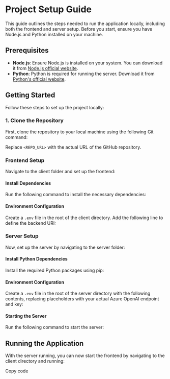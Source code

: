 # Project Setup Guide

This guide outlines the steps needed to run the application locally, including both the frontend and server setup. Before you start, ensure you have Node.js and Python installed on your machine.

## Prerequisites

- **Node.js**: Ensure Node.js is installed on your system. You can download it from [Node.js official website](https://nodejs.org/).
- **Python**: Python is required for running the server. Download it from [Python's official website](https://python.org/).

## Getting Started

Follow these steps to set up the project locally:

### 1. Clone the Repository

First, clone the repository to your local machine using the following Git command:


Replace `<REPO_URL>` with the actual URL of the GitHub repository.

### Frontend Setup

Navigate to the client folder and set up the frontend:

#### Install Dependencies

Run the following command to install the necessary dependencies:

#### Environment Configuration

Create a `.env` file in the root of the client directory. Add the following line to define the backend URI:


### Server Setup

Now, set up the server by navigating to the server folder:


#### Install Python Dependencies

Install the required Python packages using pip:


#### Environment Configuration

Create a `.env` file in the root of the server directory with the following contents, replacing placeholders with your actual Azure OpenAI endpoint and key:

#### Starting the Server

Run the following command to start the server:


## Running the Application

With the server running, you can now start the frontend by navigating to the client directory and running:

Copy code




